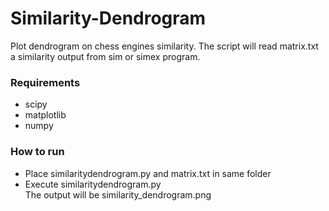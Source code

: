 # Similarity-Dendrogram
Plot dendrogram on chess engines similarity. The script will read matrix.txt a similarity output from sim or simex program.

### Requirements
* scipy  
* matplotlib  
* numpy  

### How to run
* Place similaritydendrogram.py and matrix.txt in same folder
* Execute similaritydendrogram.py  
The output will be similarity_dendrogram.png

